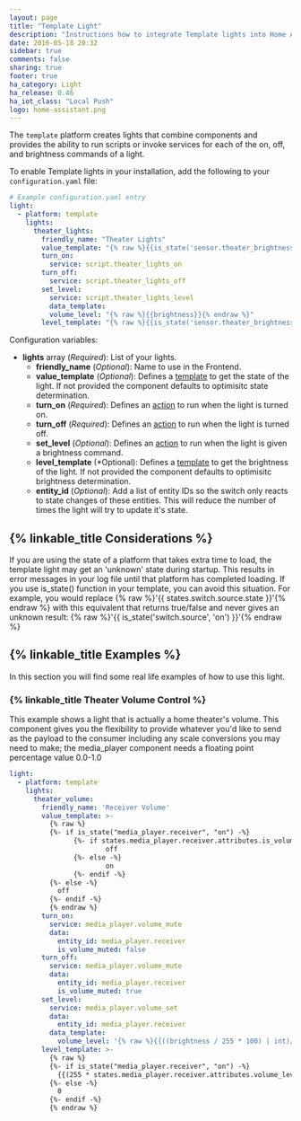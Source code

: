 ```yaml
---
layout: page
title: "Template Light"
description: "Instructions how to integrate Template lights into Home Assistant."
date: 2016-05-18 20:32
sidebar: true
comments: false
sharing: true
footer: true
ha_category: Light
ha_release: 0.46
ha_iot_class: "Local Push"
logo: home-assistant.png
---
```


The `template` platform creates lights that combine components and provides the ability to run scripts or invoke services for each of the on, off, and brightness commands of a light. 

To enable Template lights in your installation, add the following to your `configuration.yaml` file:

```yaml
# Example configuration.yaml entry
light:
  - platform: template
    lights:
      theater_lights:
        friendly_name: "Theater Lights"
        value_template: "{% raw %}{{is_state('sensor.theater_brightness.attributes.lux > 0'}}{% endraw %}"
        turn_on:
          service: script.theater_lights_on
        turn_off:
          service: script.theater_lights_off
        set_level:
          service: script.theater_lights_level
          data_template:
          volume_level: "{% raw %}{{brightness}}{% endraw %}"
        level_template: "{% raw %}{{is_state('sensor.theater_brightness.attributes.lux'}}{% endraw %}"
```

Configuration variables:

- **lights** array (*Required*): List of your lights.
  - **friendly_name** (*Optional*): Name to use in the Frontend.
  - **value_template** (*Optional*): Defines a [template](/topics/templating/) to get the state of the light. If not provided the component defaults to optimisitc state determination.
  - **turn_on** (*Required*): Defines an [action](/getting-started/automation/) to run when the light is turned on.
  - **turn_off** (*Required*): Defines an [action](/getting-started/automation/) to run when the light is turned off.
  - **set_level** (*Optional*): Defines an [action](/getting-started/automation/) to run when the light is given a brightness command.
  - **level_template** (*Optional): Defines a [template](/topics/templating/) to get the brightness of the light. If not provided the component defaults to optimisitc brightness determination.
  - **entity_id** (*Optional*): Add a list of entity IDs so the switch only reacts to state changes of these entities. This will reduce the number of times the light will try to update it's state.


## {% linkable_title Considerations %}

If you are using the state of a platform that takes extra time to load, the template light may get an 'unknown' state during startup. This results in error messages in your log file until that platform has completed loading. If you use is_state() function in your template, you can avoid this situation. For example, you would replace {% raw %}'{{ states.switch.source.state }}'{% endraw %} with this equivalent that returns true/false and never gives an unknown result:
{% raw %}'{{ is_state('switch.source', 'on') }}'{% endraw %}

## {% linkable_title Examples %}

In this section you will find some real life examples of how to use this light.

### {% linkable_title Theater Volume Control %}

This example shows a light that is actually a home theater's volume. This component gives you the flexibility to provide whatever you'd like to send as the payload to the consumer including any scale conversions you may need to make; the media_player component needs a floating point percentage value 0.0-1.0

```yaml
light:
  - platform: template
    lights:
      theater_volume:
        friendly_name: 'Receiver Volume'
        value_template: >-
          {% raw %}
          {%- if is_state("media_player.receiver", "on") -%}
                {%- if states.media_player.receiver.attributes.is_volume_muted -%}
                        off
                {%- else -%}
                        on
                {%- endif -%}
          {%- else -%}
            off
          {%- endif -%}
          {% endraw %}
        turn_on:
          service: media_player.volume_mute
          data:
            entity_id: media_player.receiver
            is_volume_muted: false
        turn_off:
          service: media_player.volume_mute
          data:
            entity_id: media_player.receiver
            is_volume_muted: true
        set_level:
          service: media_player.volume_set
          data:
            entity_id: media_player.receiver
          data_template:
            volume_level: '{% raw %}{{((brightness / 255 * 100) | int)/100}}{% endraw %}'
        level_template: >-
          {% raw %}
          {%- if is_state("media_player.receiver", "on") -%}
            {{(255 * states.media_player.receiver.attributes.volume_level) | int}}
          {%- else -%}
            0
          {%- endif -%}
          {% endraw %}
```